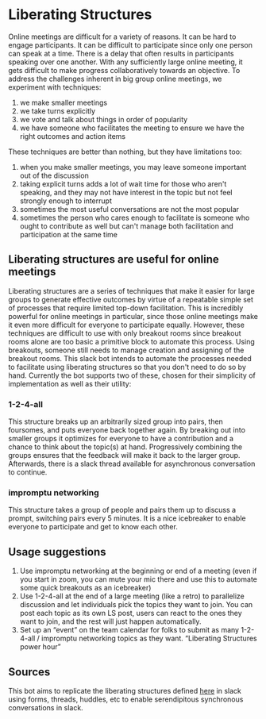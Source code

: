# Liberating Structures

Online meetings are difficult for a variety of reasons. It can be hard to engage participants. It can be difficult to participate since only one person can speak at a time. There is a delay that often results in participants speaking over one another. With any sufficiently large online meeting, it gets difficult to make progress collaboratively towards an objective. To address the challenges inherent in big group online meetings, we experiment with techniques:

1. we make smaller meetings
2. we take turns explicitly
3. we vote and talk about things in order of popularity
4. we have someone who facilitates the meeting to ensure we have the right outcomes and action items

These techniques are better than nothing, but they have limitations too:

1. when you make smaller meetings, you may leave someone important out of the discussion
2. taking explicit turns adds a lot of wait time for those who aren't speaking, and they may not have interest in the topic but not feel strongly enough to interrupt
3. sometimes the most useful conversations are not the most popular
4. sometimes the person who cares enough to facilitate is someone who ought to contribute as well but can't manage both facilitation and participation at the same time

## Liberating structures are useful for online meetings

Liberating structures are a series of techniques that make it easier for large groups to generate effective outcomes by virtue of a repeatable simple set of processes that require limited top-down facilitation. This is incredibly powerful for online meetings in particular, since those online meetings make it even more difficult for everyone to participate equally. However, these techniques are difficult to use with only breakout rooms since breakout rooms alone are too basic a primitive block to automate this process. Using breakouts, someone still needs to manage creation and assigning of the breakout rooms. This slack bot intends to automate the processes needed to facilitate using liberating structures so that you don't need to do so by hand. Currently the bot supports two of these, chosen for their simplicity of implementation as well as their utility:

### 1-2-4-all

This structure breaks up an arbitrarily sized group into pairs, then foursomes, and puts everyone back together again. By breaking out into smaller groups it optimizes for everyone to have a contribution and a chance to think about the topic(s) at hand. Progressively combining the groups ensures that the feedback will make it back to the larger group. Afterwards, there is a slack thread available for asynchronous conversation to continue.

### impromptu networking

This structure takes a group of people and pairs them up to discuss a prompt, switching pairs every 5 minutes. It is a nice icebreaker to enable everyone to participate and get to know each other.

## Usage suggestions

1. Use impromptu networking at the beginning or end of a meeting (even if you start in zoom, you can mute your mic there and use this to automate some quick breakouts as an icebreaker)
2. Use 1-2-4-all at the end of a large meeting (like a retro) to parallelize discussion and let individuals pick the topics they want to join. You can post each topic as its own LS post, users can react to the ones they want to join, and the rest will just happen automatically.
3. Set up an “event” on the team calendar for folks to submit as many 1-2-4-all / impromptu networking topics as they want. “Liberating Structures power hour”

## Sources

This bot aims to replicate the liberating structures defined [here](https://www.liberatingstructures.com/) in slack using forms, threads, huddles, etc to enable serendipitous synchronous conversations in slack.
